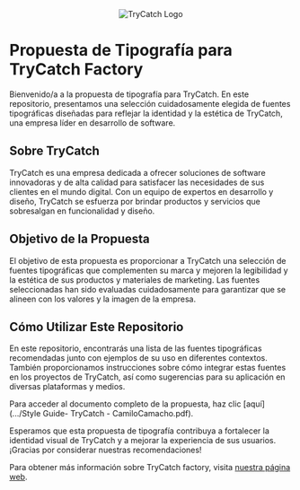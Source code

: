 <div align="center">
  <img src="https://trycatchfactory.com/_astro/nibble.BYX55Mhr_Z1X1Iov.webp" alt="TryCatch Logo">
</div>

# Propuesta de Tipografía para TryCatch Factory

Bienvenido/a a la propuesta de tipografía para TryCatch. En este repositorio, presentamos una selección cuidadosamente elegida de fuentes tipográficas diseñadas para reflejar la identidad y la estética de TryCatch, una empresa líder en desarrollo de software.

## Sobre TryCatch

TryCatch es una empresa dedicada a ofrecer soluciones de software innovadoras y de alta calidad para satisfacer las necesidades de sus clientes en el mundo digital. Con un equipo de expertos en desarrollo y diseño, TryCatch se esfuerza por brindar productos y servicios que sobresalgan en funcionalidad y diseño.

## Objetivo de la Propuesta

El objetivo de esta propuesta es proporcionar a TryCatch una selección de fuentes tipográficas que complementen su marca y mejoren la legibilidad y la estética de sus productos y materiales de marketing. Las fuentes seleccionadas han sido evaluadas cuidadosamente para garantizar que se alineen con los valores y la imagen de la empresa.

## Cómo Utilizar Este Repositorio

En este repositorio, encontrarás una lista de las fuentes tipográficas recomendadas junto con ejemplos de su uso en diferentes contextos. También proporcionamos instrucciones sobre cómo integrar estas fuentes en los proyectos de TryCatch, así como sugerencias para su aplicación en diversas plataformas y medios.

Para acceder al documento completo de la propuesta, haz clic [aquí](.../Style Guide- TryCatch - CamiloCamacho.pdf).

Esperamos que esta propuesta de tipografía contribuya a fortalecer la identidad visual de TryCatch y a mejorar la experiencia de sus usuarios. ¡Gracias por considerar nuestras recomendaciones!

Para obtener más información sobre TryCatch factory, visita [nuestra página web](https://trycatchfactory.com/).

